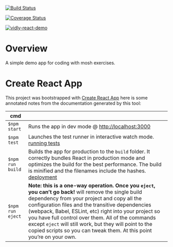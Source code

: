 [![Build Status](https://ci.appveyor.com/api/projects/status/byu2cq1fu42eft6p?svg=true)](https://ci.appveyor.com/project/bobthearsonist/vidly-react-app-demo)


[![Coverage Status](https://coveralls.io/repos/github/bobthearsonist/vidly-react-app-demo/badge.svg?branch=master)](https://coveralls.io/github/bobthearsonist/vidly-react-app-demo?branch=master)

[![vidly-react-demo](https://circleci.com/<VCS>/<ORG_NAME>/<PROJECT_NAME>.svg?style=svg)](<LINK>)


# Overview

A simple demo app for coding with mosh exercises.

# Create React App
This project was bootstrapped with [Create React App](https://github.com/facebook/create-react-app) here is some annotated notes from the documentation generated by this tool:

|cmd||
|---|---|
|`$npm start`|Runs the app in dev mode @ [http://localhost:3000](http://localhost:3000)|
|`$npm test`|Launches the test runner in interactive watch mode. [running tests](https://facebook.github.io/create-react-app/docs/running-tests)|
|`$npm run build`|Builds the app for production to the `build` folder. It correctly bundles React in production mode and optimizes the build for the best performance. The build is minified and the filenames include the hashes. [deployment](https://facebook.github.io/create-react-app/docs/deployment)|
|`$npm run eject`|**Note: this is a one-way operation. Once you `eject`, you can’t go back!** will remove the single build dependency from your project and copy all the configuration files and the transitive dependencies (webpack, Babel, ESLint, etc) right into your project so you have full control over them. All of the commands except `eject` will still work, but they will point to the copied scripts so you can tweak them. At this point you’re on your own.|
